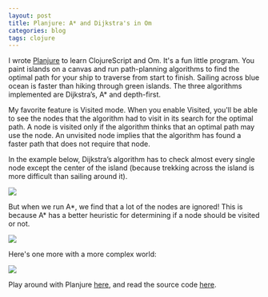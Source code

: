 ```yaml
---
layout: post
title: Planjure: A* and Dijkstra's in Om
categories: blog
tags: clojure
---
```


I wrote [Planjure](/p/planjure/) to learn ClojureScript and Om. It's a fun little program. You paint islands on a canvas and run path-planning algorithms to find the optimal path for your ship to traverse from start to finish. Sailing across blue ocean is faster than hiking through green islands. The three algorithms implemented are Dijkstra’s, A\* and depth-first.

My favorite feature is Visited mode. When you enable Visited, you'll be able to see the nodes that the algorithm had to visit in its search for the optimal path. A node is visited only if the algorithm thinks that an optimal path may use the node. An unvisited node implies that the algorithm has found a faster path that does not require that node.

In the example below, Dijkstra’s algorithm has to check almost every single node except the center of the island (because trekking across the island is more difficult than sailing around it).

<div class="some-padding"><img src="{{ site.url }}/images/planjure/dijkstra.jpg"/></div>

But when we run A\*, we find that a lot of the nodes are ignored! This is because A\* has a better heuristic for determining if a node should be visited or not.

<div class="some-padding"><img src="{{ site.url }}/images/planjure/astar.jpg"/></div>

Here's one more with a more complex world:

<div class="some-padding"><img src="{{ site.url }}/images/planjure/islands.jpg"/></div>

Play around with Planjure [here](/p/planjure/), and read the source code [here](https://github.com/elben/planjure/).
